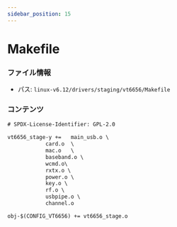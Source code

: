 ```yaml
---
sidebar_position: 15
---
```

# Makefile

### ファイル情報

- パス: `linux-v6.12/drivers/staging/vt6656/Makefile`

### コンテンツ

```txt
# SPDX-License-Identifier: GPL-2.0

vt6656_stage-y +=	main_usb.o \
			card.o  \
			mac.o   \
			baseband.o \
			wcmd.o\
			rxtx.o \
			power.o \
			key.o \
			rf.o \
			usbpipe.o \
			channel.o

obj-$(CONFIG_VT6656) +=	vt6656_stage.o

```
